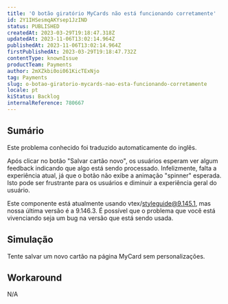 ```yaml
---
title: 'O botão giratório MyCards não está funcionando corretamente'
id: 2Y1IHSesmqAKYsep1JzIND
status: PUBLISHED
createdAt: 2023-03-29T19:18:47.318Z
updatedAt: 2023-11-06T13:02:14.964Z
publishedAt: 2023-11-06T13:02:14.964Z
firstPublishedAt: 2023-03-29T19:18:47.732Z
contentType: knownIssue
productTeam: Payments
author: 2mXZkbi0oi061KicTExNjo
tag: Payments
slug: o-botao-giratorio-mycards-nao-esta-funcionando-corretamente
locale: pt
kiStatus: Backlog
internalReference: 780667
---
```


## Sumário

<div class="alert alert-info">
  <p>Este problema conhecido foi traduzido automaticamente do inglês.</p>
</div>


Após clicar no botão "Salvar cartão novo", os usuários esperam ver algum feedback indicando que algo está sendo processado. Infelizmente, falta a experiência atual, já que o botão não exibe a animação "spinner" esperada. Isto pode ser frustrante para os usuários e diminuir a experiência geral do usuário.

Este componente está atualmente usando vtex/styleguide@9.145.1, mas nossa última versão é a 9.146.3. É possível que o problema que você está vivenciando seja um bug na versão que está sendo usada.


##

## Simulação


Tente salvar um novo cartão na página MyCard sem personalizações.


##

## Workaround


N/A





